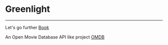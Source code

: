 # Greenlight
------------
Let's go further [Book](https://lets-go-further.alexedwards.net/)

An Open Movie Database API like project [OMDB](https://www.omdbapi.com/)
